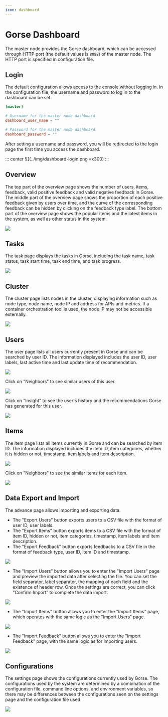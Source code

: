 ```yaml
---
icon: dashboard
---
```

# Gorse Dashboard

The master node provides the Gorse dashboard, which can be accessed through HTTP port (the default values is `8088`) of the master node. The HTTP port is specified in configuration file.

## Login

The default configuration allows access to the console without logging in. In the configuration file, the username and password to log in to the dashboard can be set.

```toml
[master]

# Username for the master node dashboard.
dashboard_user_name = ""

# Password for the master node dashboard.
dashboard_password = ""
```

After setting a username and password, you will be redirected to the login page the first time you access the dashboard.

::: center
![](../img/dashboard-login.png =x300)
:::

## Overview

The top part of the overview page shows the number of users, items, feedback, valid positive feedback and valid negative feedback in Gorse. The middle part of the overview page shows the proportion of each positive feedback given by users over time, and the curve of the corresponding feedback can be hidden by clicking on the feedback type label. The bottom part of the overview page shows the popular items and the latest items in the system, as well as other status in the system.

![](../img/dashboard-overview.png)

## Tasks

The task page displays the tasks in Gorse, including the task name, task status, task start time, task end time, and task progress.

![](../img/dashboard-tasks.png)

## Cluster

The cluster page lists nodes in the cluster, displaying information such as node type, node name, node IP and address for APIs and metrics. If a container orchestration tool is used, the node IP may not be accessible externally.

![](../img/dashboard-cluster.png)

## Users

The user page lists all users currently present in Gorse and can be searched by user ID. The information displayed includes the user ID, user labels, last active time and last update time of recommendation.

![](../img/dashboard-users.png)

Click on "Neighbors" to see similar users of this user.

![](../img/dashboard-similar-users.png)

Click on "Insight" to see the user's history and the recommendations Gorse has generated for this user.

![](../img/dashboard-user-insight.png)

## Items

The item page lists all items currently in Gorse and can be searched by item ID. The information displayed includes the item ID, item categories, whether it is hidden or not, timestamp, item labels and item description.

![](../img/dashboard-items.png)

Click on "Neighbors" to see the similar items for each item.

![](../img/dashboard-similar-items.png)

## Data Export and Import

The advance page allows importing and exporting data.
- The "Export Users" button exports users to a CSV file with the format of user ID, user labels.
- The "Export Items" button exports items to a CSV file with the format of item ID, hidden or not, item categories, timestamp, item labels and item description.
- The "Export Feedback" button exports feedbacks to a CSV file in the format of feedback type, user ID, item ID and timestamp.

![](../img/dashboard-advance.png)

- The "Import Users" button allows you to enter the "Import Users" page and preview the imported data after selecting the file. You can set the field separator, label separator, the mapping of each field and the existence of header row. Once the settings are correct, you can click "Confirm Import" to complete the data import.

![](../img/dashboard-import-users.png)

- The "Import Items" button allows you to enter the "Import Items" page, which operates with the same logic as the "Import Users" page.

![](../img/dashboard-import-items.png)

- The "Import Feedback" button allows you to enter the "Import Feedback" page, with the same logic as for importing users.

![](../img/dashboard-import-feedback.png)

## Configurations

The settings page shows the configurations currently used by Gorse. The configurations used by the system are determined by a combination of the configuration file, command line options, and environment variables, so there may be differences between the configurations seen on the settings page and the configuration file used.

![](../img/dashboard-settings.png)
